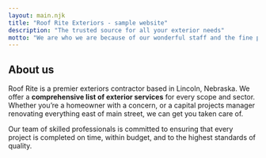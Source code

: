 ```yaml
---
layout: main.njk
title: "Roof Rite Exteriors - sample website"
description: "The trusted source for all your exterior needs"
motto: "We are who we are because of our wonderful staff and the fine people we serve. As such, we commit ourselves to the education of our employees, and to a smooth and thorough workflow for all our customers. We're told it shows, too."
---
```


## About us

Roof Rite is a premier exteriors contractor based in Lincoln, Nebraska. We offer a **comprehensive list of exterior services** for every scope and sector. Whether you’re a homeowner with a concern, or a capital projects manager renovating everything east of main street, we can get you taken care of.

Our team of skilled professionals is committed to ensuring that every project is completed on time, within budget, and to the highest standards of quality.
